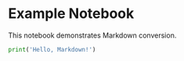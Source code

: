 # Example Notebook
This notebook demonstrates Markdown conversion.


```python
print('Hello, Markdown!')
```
